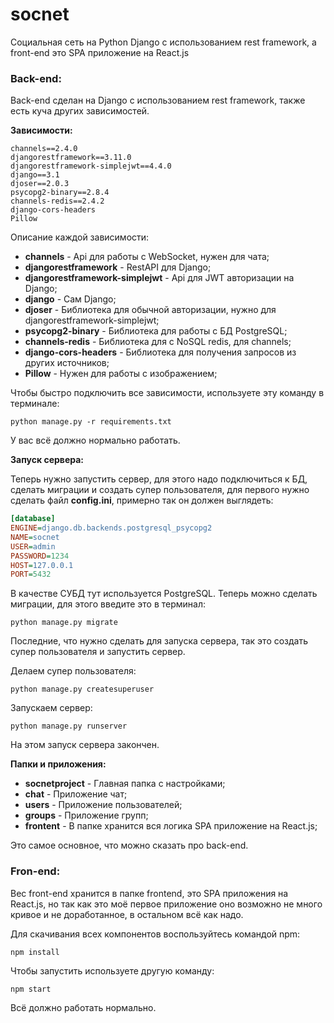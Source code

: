 # socnet
Социальная сеть на Python Django с использованием rest framework, а front-end это SPA приложение на React.js

### Back-end:

Back-end сделан на Django с использованием rest framework, также есть куча других зависимостей.

**Зависимости:**

```
channels==2.4.0
djangorestframework==3.11.0
djangorestframework-simplejwt==4.4.0
django==3.1
djoser==2.0.3
psycopg2-binary==2.8.4
channels-redis==2.4.2
django-cors-headers
Pillow
```

Описание каждой зависимости:

- **channels** - Api для работы с WebSocket, нужен для чата;
- **djangorestframework** - RestAPI для Django;
- **djangorestframework-simplejwt** - Api для JWT авторизации на Django;
- **django** - Сам Django;
- **djoser** - Библиотека для обычной авторизации, нужно для djangorestframework-simplejwt;
- **psycopg2-binary** - Библиотека для работы с БД PostgreSQL;
- **channels-redis** - Библиотека для с NoSQL redis, для channels;
- **django-cors-headers** - Библиотека для получения запросов из других источников;
- **Pillow** - Нужен для работы с изображением;

Чтобы быстро подключить все зависимости, используете эту команду в терминале:

```ph
python manage.py -r requirements.txt
```

У вас всё должно нормально работать.

**Запуск сервера:**

Теперь нужно запустить сервер, для этого надо подключиться к БД, сделать миграции и создать супер пользователя, для первого нужно сделать файл **config.ini**, примерно так он должен выглядеть:

```ini
[database]
ENGINE=django.db.backends.postgresql_psycopg2
NAME=socnet
USER=admin
PASSWORD=1234
HOST=127.0.0.1
PORT=5432
```
В качестве СУБД тут используется PostgreSQL. Теперь можно сделать миграции, для этого введите это в терминал:

```ph
python manage.py migrate
```
Последние, что нужно сделать для запуска сервера, так это создать супер пользователя и запустить сервер.

Делаем супер пользователя:

```ph
python manage.py createsuperuser
```

Запускаем сервер:

```ph
python manage.py runserver
```

На этом запуск сервера закончен.

**Папки и приложения:**

- **socnetproject** - Главная папка с настройками;
- **chat** - Приложение чат;
- **users** - Приложение пользователей;
- **groups** - Приложение групп;
- **frontent** - В папке хранится вся логика SPA приложение на React.js;

Это самое основное, что можно сказать про back-end.

### Fron-end:

Вес front-end хранится в папке frontend, это SPA приложения на React.js, но так как это моё первое приложение оно возможно не много кривое и не доработанное, в остальном всё как надо.

Для скачивания всех компонентов воспользуйтесь командой npm:

```ph
npm install
```

Чтобы запустить используете другую команду:

```ph
npm start
```

Всё должно работать нормально.
